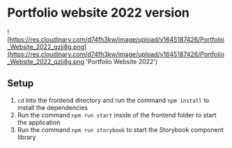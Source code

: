 # Portfolio website 2022 version

![https://res.cloudinary.com/d74fh3kw/image/upload/v1645187426/Portfolio_Website_2022_qzjj8g.png](https://res.cloudinary.com/d74fh3kw/image/upload/v1645187426/Portfolio_Website_2022_qzjj8g.png 'Portfolio Website 2022')

## Setup

1. `cd` into the frontend directory and run the command `npm install` to install the dependencies
2. Run the command `npm run start` inside of the frontend folder to start the application
3. Run the command `npm run storybook` to start the Storybook component library
